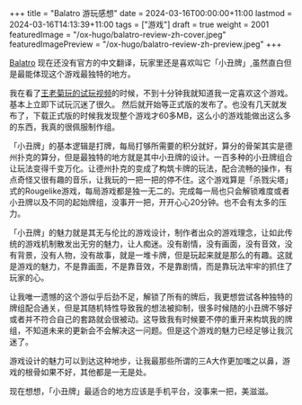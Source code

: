 +++
title = "Balatro 游玩感想"
date = 2024-03-16T00:00:00+11:00
lastmod = 2024-03-16T14:13:39+11:00
tags = ["游戏"]
draft = true
weight = 2001
featuredImage = "/ox-hugo/balatro-review-zh-cover.jpeg"
featuredImagePreview = "/ox-hugo/balatro-review-zh-preview.jpeg"
+++

[Balatro](https://store.steampowered.com/app/2379780/Balatro/) 现在还没有官方的中文翻译，玩家里还是喜欢叫它「小丑牌」,虽然直白但是最能体现这个游戏最独特的地方。

我在看了[王老菊玩的试玩视频](https://www.bilibili.com/video/BV1Bm411Q7hs)的时候，不到十分钟我就知道我一定喜欢这个游戏。基本上立即下试玩沉迷了很久。 然后就开始等正式版的发布了。也没有几天就发布了，下载正式版的时候我发现整个游戏才60多MB，这么小的游戏能做出这么多的东西，我真的很佩服制作组。

「小丑牌」的基本逻辑是打牌，每局打够所需要的积分就好，算分的骨架其实是德州扑克的算分，但是最独特的地方就是其中小丑牌的设计。一百多种的小丑牌组合让玩法变得千变万化。让德州扑克的变成了构筑卡牌的玩法，配合流畅的操作，有点奇怪又很有趣的音乐，让我玩的一把一把的停不住。这个游戏算是「杀戮尖塔」式的Rougelike游戏，每局游戏都是独一无二的。完成每一局也只会解锁难度或者小丑牌以及不同的起始牌组，没事开一把，开开心心20分钟。也不会有太多的压力。

「小丑牌」的魅力就是其无与伦比的游戏设计，制作者出众的游戏理念，让如此传统的游戏机制散发出无穷的魅力，让人痴迷。没有剧情，没有画面，没有音效，没有背景，没有人物，没有故事，就是一堆卡牌，但是玩起来就是那么的有趣。这就是游戏的魅力，不是靠画面，不是靠音效，不是靠剧情，而是靠玩法牢牢的抓住了玩家的心。

让我唯一遗憾的这个游似乎后劲不足，解锁了所有的牌后，我更想尝试各种独特的牌组配合通关，但是其随机特性导致我的想法被抑制，很多时候随的小丑牌不够好或者并不符合自己的套路就会很被动。这导致我有时候要不停的重开来构筑我的牌组，不知道未来的更新会不会解决这一问题。但是这个游戏的魅力已经足够让我沉迷了。

游戏设计的魅力可以到达这种地步，让我最那些所谓的三A大作更加嗤之以鼻，游戏的根骨如果不好，其他都是一无是处。

现在想想，「小丑牌」最适合的地方应该是手机平台，没事来一把，美滋滋。
